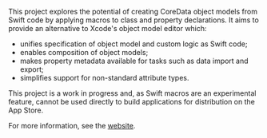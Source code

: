 
This project explores the potential of creating CoreData object models from Swift code by applying macros to class and property declarations.
It aims to provide an alternative to Xcode's object model editor which:
  - unifies specification of object model and custom logic as Swift code;
  - enables composition of object models;
  - makes property metadata available for tasks such as data import and export;
  - simplifies support for non-standard attribute types.

This project is a work in progress and, as Swift macros are an experimental feature, cannot be used directly to build applications for distribution on the App Store.

For more information, see the [website]().
